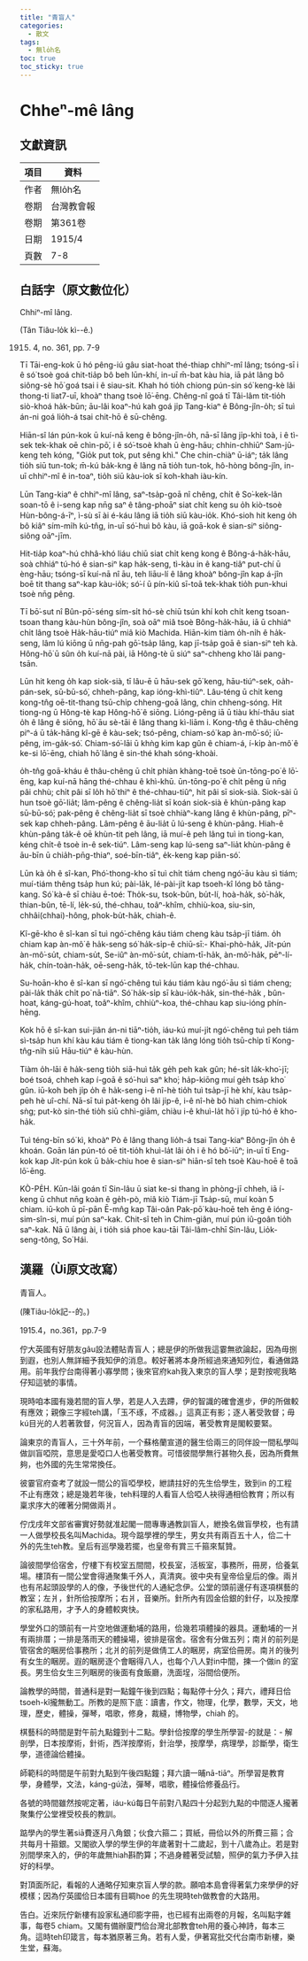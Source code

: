 ```yaml
---
title: "青盲人"
categories:
  - 散文
tags:
  - 無lo̍h名
toc: true
toc_sticky: true
---
```


# Chheⁿ-mê lâng

## 文獻資訊

| 項目 | 資料 |
|---|---|
| 作者 | 無lo̍h名 |
| 卷期 | 台灣教會報 |
| 卷期 | 第361卷 |
| 日期 | 1915/4 |
| 頁數 | 7-8 |

## 白話字（原文數位化）

Chhiⁿ-mî lâng.

(Tân Tiâu-lo̍k kì--ê.)

1915. 4, no. 361, pp. 7-9

Tī Tāi-eng-kok ū hó pêng-iú gâu siat-hoat thé-thiap chhiⁿ-mî lâng; tsóng-sī i ê só͘ tsoè goá chit-tia̍p bô beh lūn-khí, in-uī m̄-bat kàu hia, iā pa̍t lâng bô siông-sè hō͘ goá tsai i ê siau-sit. Khah hó tio̍h chiong pún-sin só͘ keng-kè lâi thong-ti liat7-uī, khoàⁿ thang tsoè lō͘-ēng. Chêng-nî goá tī Tâi-lâm tit-tio̍h siò-khoá ha̍k-būn; āu-lâi koaⁿ-hú kah goá ji̍p Tang-kiaⁿ ê Bông-jîn-o̍h; sī tuì án-ni goá lio̍h-á tsai chit-hō ê sū-chêng.

Hiān-sî lán pún-kok ū kuí-nā keng ê bông-jîn-o̍h, nā-sī lâng ji̍p-khì toà, i ê tì-sek tek-khak oē chìn-pō͘, i ê só͘-tsoè khah ū èng-hāu; chhin-chhiūⁿ Sam-jū-keng teh kóng, "Gio̍k put tok, put sêng khì." Che chin-chiàⁿ ū-iáⁿ; ta̍k lâng tio̍h siū tun-tok; m̄-kú ba̍k-kng ê lâng nā tio̍h tun-tok, hô-hòng bông-jîn, in-uī chhiⁿ-mî ê in-toaⁿ, tio̍h siū kàu-iok sī koh-khah iàu-kín.

Lūn Tang-kiaⁿ ê chhiⁿ-mî lâng, saⁿ-tsa̍p-goā nî chêng, chi̍t ê So͘-kek-lân soan-tō ê i-seng kap nn̄g saⁿ ê tâng-phoāⁿ siat chi̍t keng su o̍h kiò-tsoè Hùn-bông-á-īⁿ, ì-sù sī ài é-káu lâng iā tio̍h siū kàu-io̍k. Khó-sioh hit keng o̍h bô kiâⁿ sím-mi̍h kú-tn̂g, in-uī só͘-huì bô kàu, iā goā-kok ê sian-siⁿ siông-siông oāⁿ-jīm.

Hit-tia̍p koaⁿ-hú chhâ-khó liáu chiū siat chi̍t keng kong ê Bông-á-ha̍k-hāu, soà chhiáⁿ tú-hó ê sian-siⁿ kap ha̍k-seng, tì-kàu in ê kang-tiâⁿ put-chí ū èng-hāu; tsóng-sī kuí-nā nî āu, teh liāu-lí ê lâng khoàⁿ bông-jîn kap á-jîn boē tit thang saⁿ-kap kàu-io̍k; só͘-í ū pín-kiû sī-toā tek-khak tio̍h pun-khui tsoè nn̄g pêng.

Tī bō͘-sut nî Bûn-pō͘-séng sím-si̍t hó-sè chiū tsún khí koh chi̍t keng tsoan-tsoan thang kàu-hùn bông-jîn, soà oāⁿ miâ tsoè Bông-ha̍k-hāu, iā ū chhiáⁿ chi̍t lâng tsoè Ha̍k-hāu-tiúⁿ miâ kiò Machida. Hiān-kim tiàm o̍h-ni̍h ê ha̍k-seng, lâm lú kiōng ū nn̄g-pah gō͘-tsa̍p lâng, kap jī-tsa̍p goā ê sian-siⁿ teh kà. Hông-hō͘ ū sûn o̍h kuí-nā pài, iā Hông-tè ū siúⁿ saⁿ-chheng kho͘ lâi pang-tsān.

Lūn hit keng o̍h kap siok-sià, tī lâu-ē ū hāu-sek gō͘ keng, hāu-tiúⁿ-sek, oa̍h-pán-sek, sū-bū-só͘, chheh-pâng, kap ióng-khì-tiûⁿ. Lâu-téng ū chi̍t keng kong-tn̂g oē-tit-thang tsū-chi̍p chheng-goā lâng, chin chheng-sóng. Hit tiong-ng ū Hông-tè kap Hông-hō͘ ê siōng. Lióng-pêng iā ū tiàu khí-thâu siat o̍h ê lâng ê siōng, hō͘ āu sè-tāi ê lâng thang kì-liām i. Kong-tn̂g ê thâu-chêng piⁿ-á ū ta̍k-hāng kî-gē ê kàu-sek; tsó-pêng, chiam-só͘ kap àn-mô͘-só͘; iū-pêng, im-ga̍k-só͘. Chiam-só͘-lāi ū khǹg kim kap gûn ê chiam-á, í-ki̍p àn-mô͘ ê ke-si lō͘-ēng, chiah hō͘ lâng ê sin-thé khah sóng-khoài.

o̍h-tn̂g goā-kháu ê thâu-chêng ū chi̍t phiàn khàng-toē tsoè ūn-tōng-po͘ ê lō͘-ēng, kap kuí-nā hāng thé-chhau ê khì-khū. ūn-tōng-po͘ ê chi̍t pêng ū nn̄g pâi chhù; chi̍t pâi sī lo̍h hō͘ thiⁿ ê thé-chhau-tiûⁿ, hit pâi sī siok-sià. Siok-sài ū hun tsoè gō͘-lia̍t; lâm-pêng ê chêng-lia̍t sī koán siok-sià ê khùn-pâng kap sū-bū-só͘; pak-pêng ê chêng-lia̍t sī tsoè chhiàⁿ-kang lâng ê khùn-pâng, pīⁿ-sek kap chheh-pâng. Lâm-pêng ê āu-lia̍t ū lú-seng ê khùn-pâng. Hiah-ê khùn-pâng ta̍k-ê oē khùn-tit peh lâng, iā muí-ê peh lâng tuì in tiong-kan, kéng chi̍t-ê tsoè in-ê sek-tiúⁿ. Lâm-seng kap lú-seng saⁿ-lia̍t khùn-pâng ê āu-bīn ū chia̍h-pn̄g-thiaⁿ, soé-bīn-tiâⁿ, e̍k-keng kap piān-só͘.

Lūn kà o̍h ê sî-kan, Phó͘-thong-kho sī tuì chi̍t tiám cheng ngó͘-āu kàu sì tiám; muí-tiám thêng tsa̍p hun kú; pài-la̍k, lé-pài-ji̍t kap tsoeh-kî lóng bô tāng-kang. Só͘ kà-ê sī chiàu ē-toé: Tho̍k-su, tsok-bûn, bu̍t-lí, hoà-ha̍k, sò͘-ha̍k, thian-bûn, tē-lí, le̍k-sú, thé-chhau, toâⁿ-khîm, chhiù-koa, siu-sin, chhâi(chhai)-hông, phok-bu̍t-ha̍k, chiah-ê.

Kî-gē-kho ê sî-kan sī tuì ngó͘-chêng káu tiám cheng kàu tsa̍p-jī tiám. o̍h chiam kap àn-mô͘ ê ha̍k-seng só͘ ha̍k-si̍p-ê chiū-sī:- Khai-phò-ha̍k, Ji̍t-pún àn-mô͘-su̍t, chiam-su̍t, Se-iûⁿ àn-mô͘-su̍t, chiam-tī-ha̍k, àn-mô͘-ha̍k, pēⁿ-lí-ha̍k, chín-toàn-ha̍k, oē-seng-ha̍k, tō-tek-lūn kap thé-chhau.

Su-hoān-kho ê sî-kan sī ngó͘-chêng tuì káu tiám kàu ngó͘-āu sì tiám cheng; pài-la̍k tha̍k chi̍t po͘ nā-tiāⁿ. Só͘ ha̍k-si̍p sī kàu-io̍k-ha̍k, sin-thé-ha̍k , bûn-hoat, káng-gú-hoat, toâⁿ-khîm, chhiùⁿ-koa, thé-chhau kap siu-ióng phín-hēng.

Kok hō ê sî-kan sui-jiân án-ni tiāⁿ-tio̍h, iáu-kú muí-ji̍t ngó͘-chêng tuì peh tiám sì-tsa̍p hun khí kàu káu tiám ê tiong-kan ta̍k lâng lóng tio̍h tsū-chi̍p tī Kong-tn̂g-ni̍h siū Hāu-tiúⁿ ê kàu-hùn.

Tiàm o̍h-lāi ê ha̍k-seng tio̍h siā-huì ta̍k ge̍h peh kak gûn; hé-si̍t la̍k-kho͘-jī; boé tsoá, chheh kap í-goā ê só͘-huì saⁿ kho͘; ha̍p-kiōng muí ge̍h tsa̍p kho͘ gûn. iū-koh beh ji̍p o̍h ê ha̍k-seng i-ê nî-hè tio̍h tuì tsa̍p-jī hè khí, kàu tsa̍p-peh hè uî-chí. Nā-sī tuì pa̍t-keng o̍h lâi ji̍p-ê, i-ê nî-hè bô hiah chim-chiok sǹg; put-kò sin-thé tio̍h siū chhì-giām, chiàu i-ê khuì-la̍t hō͘ i ji̍p tú-hó ê kho-ha̍k.

Tuì téng-bīn só͘ kì, khoàⁿ Pò ê lâng thang lio̍h-á tsai Tang-kiaⁿ Bông-jîn o̍h ê khoán. Goān lán pún-tó oē tit-tio̍h khuì-la̍t lâi o̍h i ê hó bô͘-iūⁿ; in-uī tī Eng-kok kap Ji̍t-pún kok ū ba̍k-chiu hoe ê sian-siⁿ hiān-sî teh tsoè Kàu-hoē ê toā lō͘-ēng.

KÒ-PE̍H. Kūn-lâi goán tī Sin-lâu ū siat ke-si thang ìn phòng-jī chheh, iā í-keng ū chhut nn̄g koàn ê ge̍h-pò, miâ kiò Tiám-jī Tsa̍p-sū, muí koàn 5 chiam. iū-koh ū pī-pān Ē-mn̂g kap Tâi-oân Pak-pō͘ kàu-hoē teh ēng ê ióng-sim-sîn-si, muí pún saⁿ-kak. Chit-sî teh ìn Chim-giân, muí pún iû-goân tio̍h saⁿ-kak. Nā ū lâng ài, i tio̍h siá phoe kau-tāi Tâi-lâm-chhī Sin-lâu, Lio̍k-seng-tông, So͘ Hái.

## 漢羅（Ùi原文改寫）

青盲人。

(陳Tiâu-lo̍k記--的。)

1915.4，no.361，pp.7-9

佇大英國有好朋友gâu設法體貼青盲人；總是伊的所做我這霎無欲論起，因為毋捌到遐，也別人無詳細予我知伊的消息。較好著將本身所經過來通知列位，看通做路用。前年我佇台南得著小寡學問；後來官府kah我入東京的盲人學；是對按呢我略仔知這號的事情。

現時咱本國有幾若間的盲人學，若是人入去蹛，伊的智識的確會進步，伊的所做較有應效；親像三字經teh講，「玉不琢，不成器。」這真正有影；逐人著受敦督；毋kú目光的人若著敦督，何況盲人，因為青盲的因端，著受教育是閣較要緊。

論東京的青盲人，三十外年前，一个蘇格蘭宣道的醫生佮兩三的同伴設一間私學叫做訓盲啞院，意思是愛啞口人也著受教育。可惜彼間學無行甚物久長，因為所費無夠，也外國的先生常常換任。

彼霎官府查考了就設一間公的盲啞學校，紲請拄好的先生佮學生，致到in 的工程不止有應效；總是幾若年後，teh料理的人看盲人佮啞人袂得通相佮教育；所以有稟求序大的確著分開做兩爿。

佇戊戌年文部省審實好勢就准起閣一間專專通教訓盲人，紲換名做盲學校，也有請一人做學校長名叫Machida。現今踮學裡的學生，男女共有兩百五十人，佮二十外的先生teh教。皇后有巡學幾若擺，也皇帝有賞三千箍來幫贊。

論彼間學佮宿舍，佇樓下有校室五間間，校長室，活板室，事務所，冊房，佮養氣場。樓頂有一間公堂會得通聚集千外人，真清爽。彼中央有皇帝佮皇后的像。兩爿也有吊起頭設學的人的像，予後世代的人通紀念伊。公堂的頭前邊仔有逐項棋藝的教室；左爿，針所佮按摩所；右爿，音樂所。針所內有囥金佮銀的針仔，以及按摩的家私路用，才予人的身體較爽快。

學堂外口的頭前有一片空地做運動埔的路用，佮幾若項體操的器具。運動埔的一爿有兩排厝；一排是落雨天的體操場，彼排是宿舍。宿舍有分做五列；南爿的前列是管宿舍的睏房佮事務所；北爿的前列是做倩工人的睏房，病室佮冊房。南爿的後列有女生的睏房。遐的睏房逐个會睏得八人，也每个八人對in中間，揀一个做in 的室長。男生佮女生三列睏房的後面有食飯廳，洗面埕，浴間佮便所。

論教學的時間，普通科是對一點鐘午後到四點；每點停十分久；拜六，禮拜日佮tsoeh-kî攏無動工。所教的是照下底：讀書，作文，物理，化學，數學，天文，地理，歷史，體操，彈琴，唱歌，修身，裁縫，博物學，chiah 的。

棋藝科的時間是對午前九點鐘到十二點。學針佮按摩的學生所學習-的就是：- 解剖學，日本按摩術，針術，西洋按摩術，針治學，按摩學，病理學，診斷學，衛生學，道德論佮體操。

師範科的時間是午前對九點到午後四點鐘；拜六讀一晡nā-tiāⁿ。所學習是教育學，身體學，文法，káng-gú法，彈琴，唱歌，體操佮修養品行。

各號的時間雖然按呢定著，iáu-kú每日午前對八點四十分起到九點的中間逐人攏著聚集佇公堂裡受校長的教訓。

踮學內的學生著siā費逐月八角銀；伙食六箍二；買紙，冊佮以外的所費三箍；合共每月十箍銀。又閣欲入學的學生伊的年歲著對十二歲起，到十八歲為止。若是對別間學來入的，伊的年歲無hiah斟酌算；不過身體著受試驗，照伊的氣力予伊入拄好的科學。

對頂面所記，看報的人通略仔知東京盲人學的款。願咱本島會得著氣力來學伊的好模樣；因為佇英國佮日本國有目睭hoe 的先生現時teh做教會的大路用。

告白。近來阮佇新樓有設家私通印膨字冊，也已經有出兩卷的月報，名叫點字雜事，每卷5 chiam。又閣有備辦廈門佮台灣北部教會teh用的養心神詩，每本三角。這時teh印箴言，每本猶原著三角。若有人愛，伊著寫批交代台南市新樓，樂生堂，蘇海。
